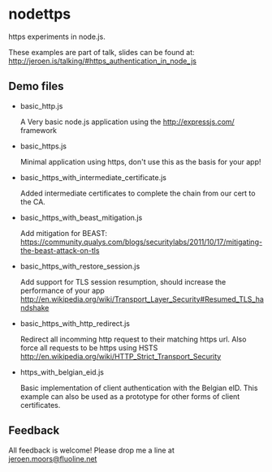 nodettps
========

https experiments in node.js.

These examples are part of talk, slides can be found at:
http://jeroen.is/talking/#https_authentication_in_node_js


Demo files
-----------
- basic_http.js

  A Very basic node.js application using the http://expressjs.com/ framework
  
- basic_https.js

  Minimal application using https, don't use this as the basis for your app!
  
- basic_https_with_intermediate_certificate.js

  Added intermediate certificates to complete the chain from our cert to the CA. 
 
- basic_https_with_beast_mitigation.js

  Add mitigation for BEAST: 
  https://community.qualys.com/blogs/securitylabs/2011/10/17/mitigating-the-beast-attack-on-tls

- basic_https_with_restore_session.js

  Add support for TLS session resumption, should increase the performance of your app
  http://en.wikipedia.org/wiki/Transport_Layer_Security#Resumed_TLS_handshake
  
- basic_https_with_http_redirect.js

  Redirect all incomming http request to their matching https url.
  Also force all requests to be https using HSTS
  http://en.wikipedia.org/wiki/HTTP_Strict_Transport_Security

- https_with_belgian_eid.js

  Basic implementation of client authentication with the Belgian eID.
  This example can also be used as a prototype for other forms of client certificates.
  
  
Feedback
---------

All feedback is welcome! Please drop me a line at jeroen.moors@fluoline.net
